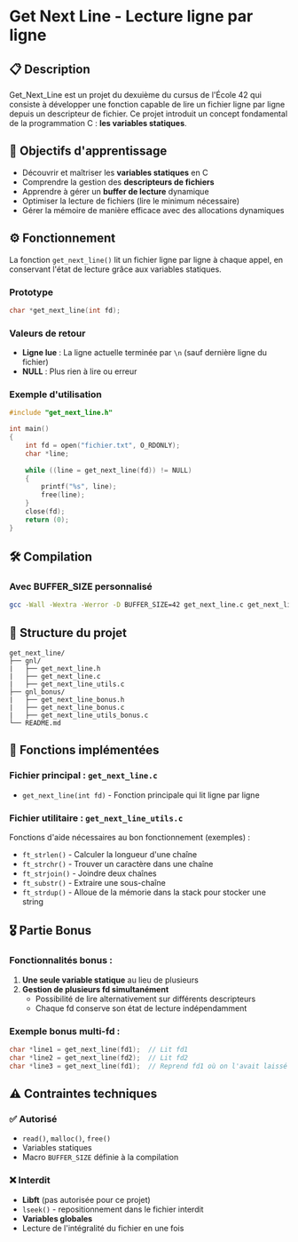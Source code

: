 # Get Next Line - Lecture ligne par ligne

## 📋 Description

Get_Next_Line est un projet du dexuième du cursus de l'École 42 qui consiste à développer une fonction capable de lire un fichier ligne par ligne depuis un descripteur de fichier. Ce projet introduit un concept fondamental de la programmation C : **les variables statiques**.

## 🎯 Objectifs d'apprentissage

- Découvrir et maîtriser les **variables statiques** en C
- Comprendre la gestion des **descripteurs de fichiers**
- Apprendre à gérer un **buffer de lecture** dynamique
- Optimiser la lecture de fichiers (lire le minimum nécessaire)
- Gérer la mémoire de manière efficace avec des allocations dynamiques

## ⚙️ Fonctionnement

La fonction `get_next_line()` lit un fichier ligne par ligne à chaque appel, en conservant l'état de lecture grâce aux variables statiques.

### Prototype
```c
char *get_next_line(int fd);
```

### Valeurs de retour
- **Ligne lue** : La ligne actuelle terminée par `\n` (sauf dernière ligne du fichier)
- **NULL** : Plus rien à lire ou erreur

### Exemple d'utilisation
```c
#include "get_next_line.h"

int main()
{
    int fd = open("fichier.txt", O_RDONLY);
    char *line;
    
    while ((line = get_next_line(fd)) != NULL)
    {
        printf("%s", line);
        free(line);
    }
    close(fd);
    return (0);
}
```

## 🛠️ Compilation

### Avec BUFFER_SIZE personnalisé
```bash
gcc -Wall -Wextra -Werror -D BUFFER_SIZE=42 get_next_line.c get_next_line_utils.c
```

## 📁 Structure du projet

```
get_next_line/
├── gnl/
|   ├── get_next_line.h
|   ├── get_next_line.c
|   ├── get_next_line_utils.c
├── gnl_bonus/
|   ├── get_next_line_bonus.h
|   ├── get_next_line_bonus.c 
|   ├── get_next_line_utils_bonus.c 
└── README.md
```

## 🔧 Fonctions implémentées

### Fichier principal : `get_next_line.c`
- `get_next_line(int fd)` - Fonction principale qui lit ligne par ligne

### Fichier utilitaire : `get_next_line_utils.c`
Fonctions d'aide nécessaires au bon fonctionnement (exemples) :
- `ft_strlen()` - Calculer la longueur d'une chaîne
- `ft_strchr()` - Trouver un caractère dans une chaîne  
- `ft_strjoin()` - Joindre deux chaînes
- `ft_substr()` - Extraire une sous-chaîne
- `ft_strdup()` - Alloue de la mémorie dans la stack pour stocker une string


## 🎖️ Partie Bonus

### Fonctionnalités bonus :
1. **Une seule variable statique** au lieu de plusieurs
2. **Gestion de plusieurs fd simultanément**
   - Possibilité de lire alternativement sur différents descripteurs
   - Chaque fd conserve son état de lecture indépendamment

### Exemple bonus multi-fd :
```c
char *line1 = get_next_line(fd1);  // Lit fd1
char *line2 = get_next_line(fd2);  // Lit fd2  
char *line3 = get_next_line(fd1);  // Reprend fd1 où on l'avait laissé
```

## ⚠️ Contraintes techniques

### ✅ Autorisé
- `read()`, `malloc()`, `free()`
- Variables statiques
- Macro `BUFFER_SIZE` définie à la compilation

### ❌ Interdit
- **Libft** (pas autorisée pour ce projet)
- `lseek()` - repositionnement dans le fichier interdit
- **Variables globales**
- Lecture de l'intégralité du fichier en une fois
